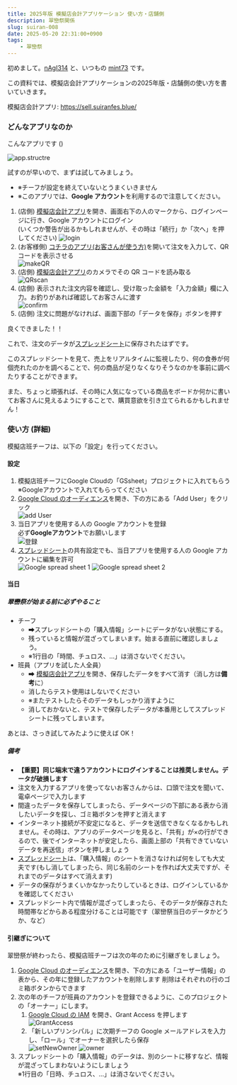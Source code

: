 ```yaml
---
title: 2025年版 模擬店会計アプリケーション 使い方・店舗側
description: 翠巒祭関係
slug: suiran-008
date: 2025-05-20 22:31:00+0900
tags:
    - 翠巒祭
---
```


初めまして。[nAgI314](https://github.com/nAgI314) と、いつもの [mint73](https://github.com/mint73) です。

この資料では、模擬店会計アプリケーションの2025年版・店舗側の使い方を書いていきます。

模擬店会計アプリ: <https://sell.suiranfes.blue/>

### どんなアプリなのか

こんなアプリです ()

![app.structre](suiran.sell.drawio.png)

試すのが早いので、まずは試してみましょう。

- ※チーフが設定を終えていないとうまくいきません
- ※このアプリでは、**Google アカウント**を利用するので注意してください。

1. (店側) [模擬店会計アプリ](https://sell.suiranfes.blue/)を開き、画面右下の人のマークから、ログインページに行き、Google アカウントにログイン  
   (いくつか警告が出るかもしれませんが、その時は「続行」か「次へ」を押してください)
   ![login](login.gif)
2. (お客様側) [コチラのアプリ(お客さんが使う方)](https://shop.suiranfes.blue/)を開いて注文を入力して、QR コードを表示させる  
   ![makeQR](makeQR.gif)
3. (店側) [模擬店会計アプリ](https://sell.suiranfes.blue/)のカメラでその QR コードを読み取る  
   ![QRscan](QRscan.gif)
4. (店側) 表示された注文内容を確認し、受け取った金額を「入力金額」欄に入力。お釣りがあれば確認してお客さんに渡す  
   ![confirm](comfirm.gif)
5. (店側) 注文に問題がなければ、画面下部の「データを保存」ボタンを押す

良くできました！！

これで、注文のデータが[スプレッドシート](https://docs.google.com/spreadsheets/d/1nmwhBjzqQ1J31PresVmXLAlLozgWs-WUZh1KmJuhawE/edit?gid=2000281178#gid=2000281178)に保存されたはずです。

このスプレッドシートを見て、売上をリアルタイムに監視したり、何の食券が何個売れたのかを調べることで、何の商品が足りなくなりそうなのかを事前に調べたりすることができます。

また、ちょっと頑張れば、その時に人気になっている商品をボードか何かに書いてお客さんに見えるようにすることで、購買意欲を引き立てられるかもしれません！

### 使い方 (詳細)

模擬店班チーフは、以下の「設定」を行ってください。

#### 設定

1. 模擬店班チーフにGoogle Cloudの「GSsheet」プロジェクトに入れてもらう
   ※Googleアカウントで入れてもらってください
2. [Google Cloud のオーディエンス](https://console.cloud.google.com/auth/audience?inv=1&invt=Abx3Qw&project=gssheettest-448509)を開き、下の方にある「Add User」をクリック  
   ![add User](addUser.png)
3. 当日アプリを使用する人の Google アカウントを登録  
   必ず**Googleアカウント**でお願いします  
   ![登録](input.png)
4. [スプレッドシート](https://docs.google.com/spreadsheets/d/1nmwhBjzqQ1J31PresVmXLAlLozgWs-WUZh1KmJuhawE/edit?gid=2000281178#gid=2000281178)の共有設定でも、当日アプリを使用する人の Google アカウントに編集を許可  
   ![Google spread sheet 1](gsp.png)
   ![Google spread sheet 2](gsp2.png)

#### 当日

##### 翠巒祭が始まる前に必ずやること

- チーフ
  - ➡スプレッドシートの「購入情報」シートにデータがない状態にする。  
  - 残っていると情報が混ざってしまいます。始まる直前に確認しましょう。
  - ※1行目の「時間、チュロス、...」は消さないでください。
- 班員（アプリを試した人全員）  
  - ➡ [模擬店会計アプリ](https://sell.suiranfes.blue/)を開き、保存したデータをすべて消す（消し方は**備考**に）
  - 消したらテスト使用はしないでください
  - ※またテストしたらそのデータもしっかり消すように
  - 消しておかないと、テストで保存したデータが本番用としてスプレッドシートに残ってしまいます。

あとは、さっき試してみたように使えば OK！

##### 備考

* **【重要】同じ端末で違うアカウントにログインすることは推奨しません。データが破損します**
* 注文を入力するアプリを使ってないお客さんからは、口頭で注文を聞いて、電卓ページで入力します
* 間違ったデータを保存してしまったら、データページの下部にある表から消したいデータを探し、ゴミ箱ボタンを押すと消えます
* インターネット接続が不安定になると、データを送信できなくなるかもしれません。その時は、アプリのデータページを見ると、「共有」が×の行ができるので、後でインターネットが安定したら、画面上部の「共有できていないデータを再送信」ボタンを押しましょう
* [スプレッドシート](https://docs.google.com/spreadsheets/d/1nmwhBjzqQ1J31PresVmXLAlLozgWs-WUZh1KmJuhawE/edit?gid=2000281178#gid=2000281178)は、「購入情報」のシートを消さなければ何をしても大丈夫です(もし消してしまったら、同じ名前のシートを作れば大丈夫ですが、それまでのデータはすべて消えます)
* データの保存がうまくいかなかったりしているときは、ログインしているかを確認してください
* スプレッドシート内で情報が混ざってしまったら、そのデータが保存された時間帯などからある程度分けることは可能です（翠巒祭当日のデータかどうか、など）

#### 引継ぎについて


翠巒祭が終わったら、模擬店班チーフは次の年のために引継ぎをしましょう。

1. [Google Cloud のオーディエンス](https://console.cloud.google.com/auth/audience?inv=1&invt=Abx3Qw&project=gssheettest-448509)を開き、下の方にある「ユーザー情報」の表から、その年に登録したアカウントを削除します
削除はそれぞれの行のゴミ箱ボタンからできます
2. 次の年のチーフが班員のアカウントを登録できるように、このプロジェクトの「オーナー」にします。  
   1. [Google Cloud の IAM](https://console.cloud.google.com/iam-admin/iam?inv=1&invt=AbyOEA&project=gssheettest-448509) を開き、Grant Access を押します
      ![GrantAccess](GrantAccess.png)
   2. 「新しいプリンシパル」に次期チーフの Google メールアドレスを入力し、「ロール」でオーナーを選択したら保存  
      ![setNewOwner](setNewOwner.png)
      ![owner](owner.png)
3. スプレッドシートの「購入情報」のデータは、別のシートに移すなど、情報が混ざってしまわないようにしましょう  
   ※1行目の「日時、チュロス、...」は消さないでください。
